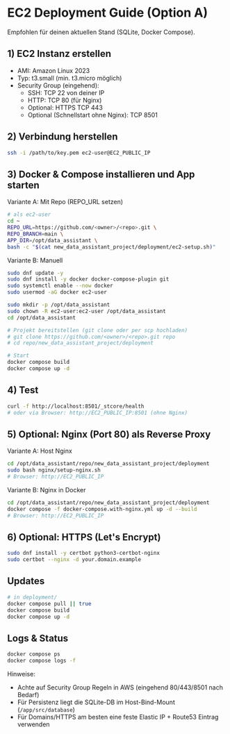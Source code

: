 # EC2 Deployment Guide (Option A)

Empfohlen für deinen aktuellen Stand (SQLite, Docker Compose).

## 1) EC2 Instanz erstellen
- AMI: Amazon Linux 2023
- Typ: t3.small (min. t3.micro möglich)
- Security Group (eingehend):
  - SSH: TCP 22 von deiner IP
  - HTTP: TCP 80 (für Nginx)
  - Optional: HTTPS TCP 443
  - Optional (Schnellstart ohne Nginx): TCP 8501

## 2) Verbindung herstellen
```bash
ssh -i /path/to/key.pem ec2-user@EC2_PUBLIC_IP
```

## 3) Docker & Compose installieren und App starten
Variante A: Mit Repo (REPO_URL setzen)
```bash
# als ec2-user
cd ~
REPO_URL=https://github.com/<owner>/<repo>.git \
REPO_BRANCH=main \
APP_DIR=/opt/data_assistant \
bash -c "$(cat new_data_assistant_project/deployment/ec2-setup.sh)"
```

Variante B: Manuell
```bash
sudo dnf update -y
sudo dnf install -y docker docker-compose-plugin git
sudo systemctl enable --now docker
sudo usermod -aG docker ec2-user

sudo mkdir -p /opt/data_assistant
sudo chown -R ec2-user:ec2-user /opt/data_assistant
cd /opt/data_assistant

# Projekt bereitstellen (git clone oder per scp hochladen)
# git clone https://github.com/<owner>/<repo>.git repo
# cd repo/new_data_assistant_project/deployment

# Start
docker compose build
docker compose up -d
```

## 4) Test
```bash
curl -f http://localhost:8501/_stcore/health
# oder via Browser: http://EC2_PUBLIC_IP:8501 (ohne Nginx)
```

## 5) Optional: Nginx (Port 80) als Reverse Proxy
Variante A: Host Nginx
```bash
cd /opt/data_assistant/repo/new_data_assistant_project/deployment
sudo bash nginx/setup-nginx.sh
# Browser: http://EC2_PUBLIC_IP
```

Variante B: Nginx in Docker
```bash
cd /opt/data_assistant/repo/new_data_assistant_project/deployment
docker compose -f docker-compose.with-nginx.yml up -d --build
# Browser: http://EC2_PUBLIC_IP
```

## 6) Optional: HTTPS (Let's Encrypt)
```bash
sudo dnf install -y certbot python3-certbot-nginx
sudo certbot --nginx -d your.domain.example
```

## Updates
```bash
# in deployment/
docker compose pull || true
docker compose build
docker compose up -d
```

## Logs & Status
```bash
docker compose ps
docker compose logs -f
```

Hinweise:
- Achte auf Security Group Regeln in AWS (eingehend 80/443/8501 nach Bedarf)
- Für Persistenz liegt die SQLite-DB im Host-Bind-Mount (`/app/src/database`)
- Für Domains/HTTPS am besten eine feste Elastic IP + Route53 Eintrag verwenden
